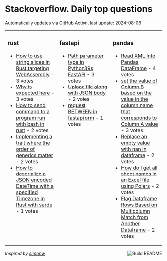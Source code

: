 # Stackoverflow. Daily top questions 

Automatically updates via GitHub Action, last update: <!-- date starts -->2024-08-06<!-- date ends -->


<table><tr><td valign="top" width="33%">

### rust
<!-- rust starts -->
* [How to use string slices in Rust targeting WebAssembly](https://stackoverflow.com/questions/78833480/how-to-use-string-slices-in-rust-targeting-webassembly) - 3 votes
* [Why is  expected here](https://stackoverflow.com/questions/78836328/why-is-expected-here) - 3 votes
* [How to send command to a program run with bash in rust](https://stackoverflow.com/questions/78834641/how-to-send-command-to-a-program-run-with-bash-in-rust) - 2 votes
* [Implementing a trait where the order of generics matter](https://stackoverflow.com/questions/78833525/implementing-a-trait-where-the-order-of-generics-matter) - 2 votes
* [How to deserialize a JSON encoded DateTime with a specified Timezone in Rust with serde](https://stackoverflow.com/questions/78838933/how-to-deserialize-a-json-encoded-datetime-with-a-specified-timezone-in-rust-wit) - 1 votes
<!-- rust ends -->
</td><td valign="top" width="34%">


### fastapi
<!-- fastapi starts -->
* [Path parameter type in Python39s FastAPI](https://stackoverflow.com/questions/78836482/path-parameter-type-in-pythons-fastapi) - 3 votes
* [Upload file along with JSON body](https://stackoverflow.com/questions/78838247/upload-file-along-with-json-body) - 2 votes
* [request BETWEEN in fastapi orm](https://stackoverflow.com/questions/78840470/request-between-in-fastapi-orm) - 1 votes
<!-- fastapi ends -->
</td><td valign="top" width="34%">


### pandas
<!-- pandas starts -->
* [Read XML Into Pandas DataFrame](https://stackoverflow.com/questions/78835617/read-xml-into-pandas-dataframe) - 4 votes
* [set the value of Column B based on the value in the column name that corresponds to Column A value](https://stackoverflow.com/questions/78837002/set-the-value-of-column-b-based-on-the-value-in-the-column-name-that-corresponds) - 3 votes
* [Replace an empty value with nan in dataframe](https://stackoverflow.com/questions/78834627/replace-an-empty-value-with-nan-in-dataframe) - 2 votes
* [How do I get all sheet names in an Excel file using Polars](https://stackoverflow.com/questions/78838584/how-do-i-get-all-sheet-names-in-an-excel-file-using-polars) - 2 votes
* [Flag Dataframe Rows Based on Multicolumn Match from Another Dataframe](https://stackoverflow.com/questions/78836430/flag-dataframe-rows-based-on-multicolumn-match-from-another-dataframe) - 2 votes
<!-- pandas ends -->
</td></tr></table>

<a href="https://github.com/hp0404/hp0404/actions"><img src="https://github.com/hp0404/hp0404/workflows/Build%20README/badge.svg" align="right" alt="Build README"></a> <p>*Inspired by  [simonw](https://github.com/simonw/simonw)*</p>
